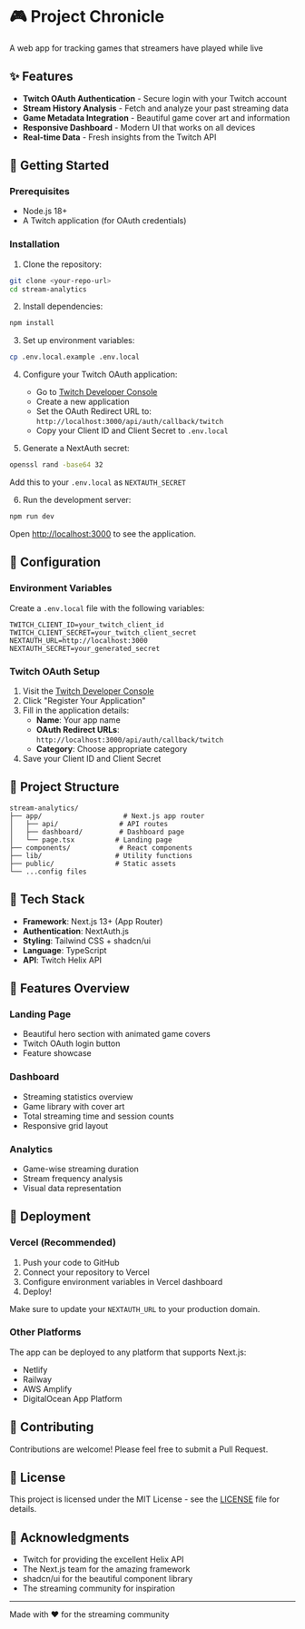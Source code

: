 # 🎮 Project Chronicle

A web app for tracking games that streamers have played while live

## ✨ Features

- **Twitch OAuth Authentication** - Secure login with your Twitch account
- **Stream History Analysis** - Fetch and analyze your past streaming data
- **Game Metadata Integration** - Beautiful game cover art and information
- **Responsive Dashboard** - Modern UI that works on all devices
- **Real-time Data** - Fresh insights from the Twitch API

## 🚀 Getting Started

### Prerequisites

- Node.js 18+ 
- A Twitch application (for OAuth credentials)

### Installation

1. Clone the repository:
```bash
git clone <your-repo-url>
cd stream-analytics
```

2. Install dependencies:
```bash
npm install
```

3. Set up environment variables:
```bash
cp .env.local.example .env.local
```

4. Configure your Twitch OAuth application:
   - Go to [Twitch Developer Console](https://dev.twitch.tv/console)
   - Create a new application
   - Set the OAuth Redirect URL to: `http://localhost:3000/api/auth/callback/twitch`
   - Copy your Client ID and Client Secret to `.env.local`

5. Generate a NextAuth secret:
```bash
openssl rand -base64 32
```
Add this to your `.env.local` as `NEXTAUTH_SECRET`

6. Run the development server:
```bash
npm run dev
```

Open [http://localhost:3000](http://localhost:3000) to see the application.

## 🔧 Configuration

### Environment Variables

Create a `.env.local` file with the following variables:

```env
TWITCH_CLIENT_ID=your_twitch_client_id
TWITCH_CLIENT_SECRET=your_twitch_client_secret
NEXTAUTH_URL=http://localhost:3000
NEXTAUTH_SECRET=your_generated_secret
```

### Twitch OAuth Setup

1. Visit the [Twitch Developer Console](https://dev.twitch.tv/console)
2. Click "Register Your Application"
3. Fill in the application details:
   - **Name**: Your app name
   - **OAuth Redirect URLs**: `http://localhost:3000/api/auth/callback/twitch`
   - **Category**: Choose appropriate category
4. Save your Client ID and Client Secret

## 📁 Project Structure

```
stream-analytics/
├── app/                    # Next.js app router
│   ├── api/               # API routes
│   ├── dashboard/         # Dashboard page
│   └── page.tsx          # Landing page
├── components/            # React components
├── lib/                  # Utility functions
├── public/               # Static assets
└── ...config files
```

## 🎨 Tech Stack

- **Framework**: Next.js 13+ (App Router)
- **Authentication**: NextAuth.js
- **Styling**: Tailwind CSS + shadcn/ui
- **Language**: TypeScript
- **API**: Twitch Helix API

## 📱 Features Overview

### Landing Page
- Beautiful hero section with animated game covers
- Twitch OAuth login button
- Feature showcase

### Dashboard
- Streaming statistics overview
- Game library with cover art
- Total streaming time and session counts
- Responsive grid layout

### Analytics
- Game-wise streaming duration
- Stream frequency analysis
- Visual data representation

## 🚀 Deployment

### Vercel (Recommended)

1. Push your code to GitHub
2. Connect your repository to Vercel
3. Configure environment variables in Vercel dashboard
4. Deploy!

Make sure to update your `NEXTAUTH_URL` to your production domain.

### Other Platforms

The app can be deployed to any platform that supports Next.js:
- Netlify
- Railway
- AWS Amplify
- DigitalOcean App Platform

## 🤝 Contributing

Contributions are welcome! Please feel free to submit a Pull Request.

## 📄 License

This project is licensed under the MIT License - see the [LICENSE](LICENSE) file for details.

## 🙏 Acknowledgments

- Twitch for providing the excellent Helix API
- The Next.js team for the amazing framework
- shadcn/ui for the beautiful component library
- The streaming community for inspiration

---

Made with ❤️ for the streaming community